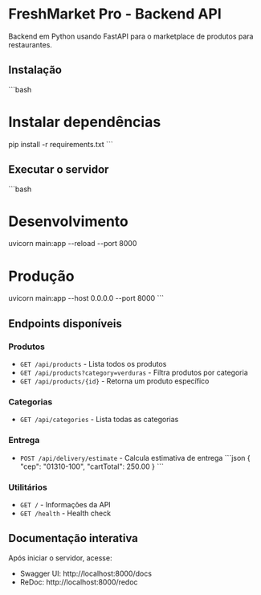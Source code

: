 # FreshMarket Pro - Backend API

Backend em Python usando FastAPI para o marketplace de produtos para restaurantes.

## Instalação

\`\`\`bash
# Instalar dependências
pip install -r requirements.txt
\`\`\`

## Executar o servidor

\`\`\`bash
# Desenvolvimento
uvicorn main:app --reload --port 8000

# Produção
uvicorn main:app --host 0.0.0.0 --port 8000
\`\`\`

## Endpoints disponíveis

### Produtos
- `GET /api/products` - Lista todos os produtos
- `GET /api/products?category=verduras` - Filtra produtos por categoria
- `GET /api/products/{id}` - Retorna um produto específico

### Categorias
- `GET /api/categories` - Lista todas as categorias

### Entrega
- `POST /api/delivery/estimate` - Calcula estimativa de entrega
  \`\`\`json
  {
    "cep": "01310-100",
    "cartTotal": 250.00
  }
  \`\`\`

### Utilitários
- `GET /` - Informações da API
- `GET /health` - Health check

## Documentação interativa

Após iniciar o servidor, acesse:
- Swagger UI: http://localhost:8000/docs
- ReDoc: http://localhost:8000/redoc
